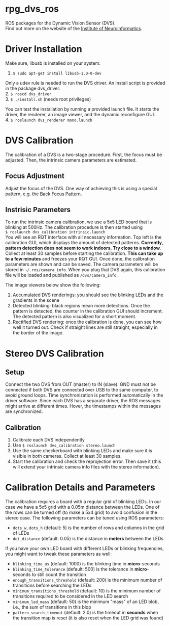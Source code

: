 rpg_dvs_ros
===========

ROS packages for the Dynamic Vision Sensor (DVS).  
Find out more on the website of the [Institute of Neuroinformatics](http://siliconretina.ini.uzh.ch/wiki/index.php).

# Driver Installation
Make sure, libusb is installed on your system:  
1. `$ sudo apt-get install libusb-1.0-0-dev`

Only a udev rule is needed to run the DVS driver. An install script is provided in the package dvs_driver.  
2. `$ roscd dvs_driver`  
3. `$ ./install.sh` (needs root privileges)

You can test the installation by running a provided launch file. It starts the driver, the renderer, an image viewer, and the dynamic reconfigure GUI.  
4. `$ roslaunch dvs_renderer mono.launch`  


# DVS Calibration
The calibration of a DVS is a two-stage procedure. First, the focus must be adjusted. Then, the intrinsic camera parameters are estimated.   

## Focus Adjustment
Adjust the focus of the DVS. One way of achieving this is using a special pattern, e.g. the [Back Focus Pattern](https://github.com/uzh-rpg/rpg_dvs_ros/blob/master/dvs_calibration/pdf/backfocus.pdf).

## Instrisic Parameters
To run the intrinsic camera calibration, we use a 5x5 LED board that is blinking at 500Hz.
The calibration procedure is then started using  
`$ roslaunch dvs_calibration intrinsic.launch`  
You will see an RQT interface with all necessary information.
Top left is the calibration GUI, which displays the amount of detected patterns.
**Currently, pattern detection does not seem to work indoors. Try close to a window.**
Collect at least 30 samples before starting the calibration.
**This can take up to a few minutes** and freezes your RQT GUI.
Once done, the calibration parameters are shown and can be saved.
The camera parameters will be stored in `~/.ros/camera_info`.
When you plug that DVS again, this calibration file will be loaded and published as `/dvs/camera_info`. 

The image viewers below show the following:

1. Accumulated DVS renderings: you should see the blinking LEDs and the gradients in the scene
2. Detected blinking: black regions mean more detections. Once the pattern is detected, the counter in the calibration GUI should increment. The detected pattern is also visualized for a short moment.
3. Rectified DVS rendering: once the calibration is done, you can see how well it turned out. Check if straight lines are still straight, especially in the border of the image.


# Stereo DVS Calibration

## Setup
Connect the two DVS from OUT (master) to IN (slave). 
GND must not be connected if both DVS are connected over USB to the same computer, to avoid ground loops.
Time synchronization is performed automatically in the driver software.
Since each DVS has a separate driver, the ROS messages might arrive at different times. 
Hover, the timestamps within the messages are synchronized.

## Calibration
1. Calibrate each DVS independently
2. Use `$ roslaunch dvs_calibration stereo.launch`  
3. Use the same checkerboard with blinking LEDs and make sure it is visible in both cameras. Collect at least 30 samples.
4. Start the calibration and check the reprojection error. Then save it (this will extend your intrinsic camera info files with the stereo information).

# Calibration Details and Parameters
The calibration requires a board with a regular grid of blinking LEDs.
In our case we have a 5x5 grid with a 0.05m distance between the LEDs. 
One of the rows can be turned off (to make a 5x4 grid) to avoid confusion in the stereo case.
The following parameters can be tuned using ROS parameters:
* `dots_w`, `dots_h` (default: 5) is the number of rows and columns in the grid of LEDs
* `dot_distance` (default: 0.05) is the distance in **meters** between the LEDs

If you have your own LED board with different LEDs or blinking frequencies, you might want to tweak these parameters as well:
* `blinking_time_us` (default: 1000) is the blinking time in **micro**-seconds
* `blinking_time_tolerance` (default: 500) is the tolerance in **micro**-seconds to still count the transition
* `enough_transitions_threshold` (default: 200) is the minimum number of transitions before searching the LEDs
* `minimum_transitions_threshold` (default: 10) is the minimum number of transitions required to be considered in the LED search
* `minimum_led_mass` (default: 50) is the minimum "mass" of an LED blob, i.e., the sum of transitions in this blop
* `pattern_search_timeout` (default: 2.0) is the timeout in **seconds** when the transition map is reset (it is also reset when the LED grid was found)
